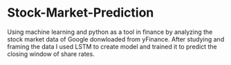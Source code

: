 # Stock-Market-Prediction

Using machine learning and python as a tool in finance by analyzing the stock market data of Google donwloaded from yFinance. After studying and framing the data I used LSTM to create model and trained it to predict the closing window of share rates.

